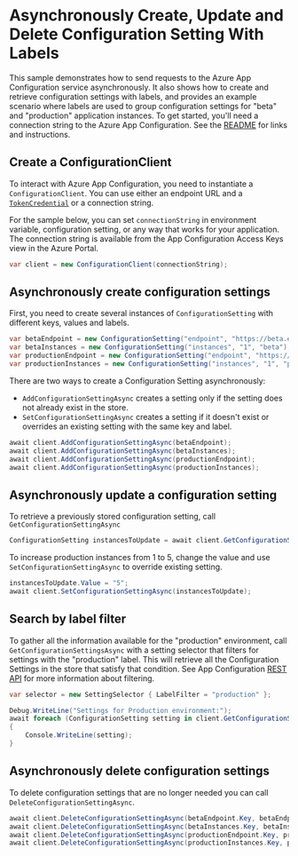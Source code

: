 # Asynchronously Create, Update and Delete Configuration Setting With Labels

This sample demonstrates how to send requests to the Azure App Configuration service asynchronously. It also shows how to create and retrieve configuration settings with labels, and provides an example scenario where labels are used to group configuration settings for "beta" and "production" application instances.  To get started, you'll need a connection string to the Azure App Configuration. See the [README](../README.md) for links and instructions.

 ## Create a ConfigurationClient
 
To interact with Azure App Configuration, you need to instantiate a `ConfigurationClient`. You can use either an endpoint URL and a [`TokenCredential`](../../../identity/Azure.Identity/README.md#credentials) or a connection string.
 
For the sample below, you can set `connectionString` in environment variable, configuration setting, or any way that works for your application. The connection string is available from the App Configuration Access Keys view in the Azure Portal.

```C# Snippet:AzConfigSample2_CreateConfigurationClient
var client = new ConfigurationClient(connectionString);
```

## Asynchronously create configuration settings

First, you need to create several instances of `ConfigurationSetting` with different keys, values and labels.

```C# Snippet:AzConfigSample2_CreateConfigurationSettingAsync
var betaEndpoint = new ConfigurationSetting("endpoint", "https://beta.endpoint.com", "beta");
var betaInstances = new ConfigurationSetting("instances", "1", "beta");
var productionEndpoint = new ConfigurationSetting("endpoint", "https://production.endpoint.com", "production");
var productionInstances = new ConfigurationSetting("instances", "1", "production");
```

There are two ways to create a Configuration Setting asynchronously:
- `AddConfigurationSettingAsync` creates a setting only if the setting does not already exist in the store.
- `SetConfigurationSettingAsync` creates a setting if it doesn't exist or overrides an existing setting with the same key and label.

```C# Snippet:AzConfigSample2_AddConfigurationSettingAsync
await client.AddConfigurationSettingAsync(betaEndpoint);
await client.AddConfigurationSettingAsync(betaInstances);
await client.AddConfigurationSettingAsync(productionEndpoint);
await client.AddConfigurationSettingAsync(productionInstances);
```

## Asynchronously update a configuration setting

To retrieve a previously stored configuration setting, call `GetConfigurationSettingAsync`

```C# Snippet:AzConfigSample2_GetConfigurationSettingAsync
ConfigurationSetting instancesToUpdate = await client.GetConfigurationSettingAsync(productionInstances.Key, productionInstances.Label);
```

To increase production instances from 1 to 5, change the value and use `SetConfigurationSettingAsync` to override existing setting.

```C# Snippet:AzConfigSample2_SetUpdatedConfigurationSettingAsync
instancesToUpdate.Value = "5";
await client.SetConfigurationSettingAsync(instancesToUpdate);
```

## Search by label filter

To gather all the information available for the "production" environment, call `GetConfigurationSettingsAsync` with a setting selector that filters for settings with the "production" label.  This will retrieve all the Configuration Settings in the store that satisfy that condition. See App Configuration [REST API](https://github.com/Azure/AppConfiguration/blob/master/docs/REST/kv.md#filtering) for more information about filtering.

```C# Snippet:AzConfigSample2_GetConfigurationSettingsAsync
var selector = new SettingSelector { LabelFilter = "production" };

Debug.WriteLine("Settings for Production environment:");
await foreach (ConfigurationSetting setting in client.GetConfigurationSettingsAsync(selector))
{
    Console.WriteLine(setting);
}
```

## Asynchronously delete configuration settings

To delete configuration settings that are no longer needed you can call `DeleteConfigurationSettingAsync`.

```C# Snippet:AzConfigSample2_DeleteConfigurationSettingAsync
await client.DeleteConfigurationSettingAsync(betaEndpoint.Key, betaEndpoint.Label);
await client.DeleteConfigurationSettingAsync(betaInstances.Key, betaInstances.Label);
await client.DeleteConfigurationSettingAsync(productionEndpoint.Key, productionEndpoint.Label);
await client.DeleteConfigurationSettingAsync(productionInstances.Key, productionInstances.Label);
```
